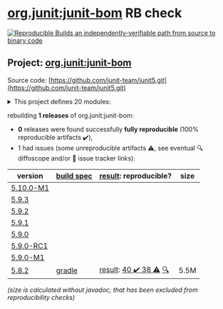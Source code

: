 [org.junit:junit-bom](https://central.sonatype.com/artifact/org.junit/junit-bom/5.8.2/versions) RB check
=======

[![Reproducible Builds](https://reproducible-builds.org/images/logos/rb.svg) an independently-verifiable path from source to binary code](https://reproducible-builds.org/)

## Project: [org.junit:junit-bom](https://central.sonatype.com/artifact/org.junit/junit-bom/5.8.2/versions)

Source code: [https://github.com/junit-team/junit5.git](https://github.com/junit-team/junit5.git)

<details><summary>This project defines 20 modules:</summary>

* [org.junit.jupiter:junit-jupiter](https://central.sonatype.com/artifact/org.junit.jupiter/junit-jupiter/5.8.2)
* [org.junit.jupiter:junit-jupiter-api](https://central.sonatype.com/artifact/org.junit.jupiter/junit-jupiter-api/5.8.2)
* [org.junit.jupiter:junit-jupiter-engine](https://central.sonatype.com/artifact/org.junit.jupiter/junit-jupiter-engine/5.8.2)
* [org.junit.jupiter:junit-jupiter-migrationsupport](https://central.sonatype.com/artifact/org.junit.jupiter/junit-jupiter-migrationsupport/5.8.2)
* [org.junit.jupiter:junit-jupiter-params](https://central.sonatype.com/artifact/org.junit.jupiter/junit-jupiter-params/5.8.2)
* [org.junit.platform:junit-platform-commons](https://central.sonatype.com/artifact/org.junit.platform/junit-platform-commons/5.8.2)
* [org.junit.platform:junit-platform-console](https://central.sonatype.com/artifact/org.junit.platform/junit-platform-console/5.8.2)
* [org.junit.platform:junit-platform-console-standalone](https://central.sonatype.com/artifact/org.junit.platform/junit-platform-console-standalone/5.8.2)
* [org.junit.platform:junit-platform-engine](https://central.sonatype.com/artifact/org.junit.platform/junit-platform-engine/5.8.2)
* [org.junit.platform:junit-platform-jfr](https://central.sonatype.com/artifact/org.junit.platform/junit-platform-jfr/5.8.2)
* [org.junit.platform:junit-platform-launcher](https://central.sonatype.com/artifact/org.junit.platform/junit-platform-launcher/5.8.2)
* [org.junit.platform:junit-platform-reporting](https://central.sonatype.com/artifact/org.junit.platform/junit-platform-reporting/5.8.2)
* [org.junit.platform:junit-platform-runner](https://central.sonatype.com/artifact/org.junit.platform/junit-platform-runner/5.8.2)
* [org.junit.platform:junit-platform-suite](https://central.sonatype.com/artifact/org.junit.platform/junit-platform-suite/5.8.2)
* [org.junit.platform:junit-platform-suite-api](https://central.sonatype.com/artifact/org.junit.platform/junit-platform-suite-api/5.8.2)
* [org.junit.platform:junit-platform-suite-commons](https://central.sonatype.com/artifact/org.junit.platform/junit-platform-suite-commons/5.8.2)
* [org.junit.platform:junit-platform-suite-engine](https://central.sonatype.com/artifact/org.junit.platform/junit-platform-suite-engine/5.8.2)
* [org.junit.platform:junit-platform-testkit](https://central.sonatype.com/artifact/org.junit.platform/junit-platform-testkit/5.8.2)
* [org.junit.vintage:junit-vintage-engine](https://central.sonatype.com/artifact/org.junit.vintage/junit-vintage-engine/5.8.2)
* [org.junit:junit-bom](https://central.sonatype.com/artifact/org.junit/junit-bom/5.8.2)
</details>

rebuilding **1 releases** of org.junit:junit-bom:
- **0** releases were found successfully **fully reproducible** (100% reproducible artifacts :heavy_check_mark:),
- 1 had issues (some unreproducible artifacts :warning:, see eventual :mag: diffoscope and/or :memo: issue tracker links):

| version | [build spec](/BUILDSPEC.md) | [result](https://reproducible-builds.org/docs/jvm/): reproducible? | size |
| -- | --------- | ------ | -- |
| [5.10.0-M1](https://central.sonatype.com/artifact/org.junit/junit-bom/5.10.0-M1/pom) | | | |
| [5.9.3](https://central.sonatype.com/artifact/org.junit/junit-bom/5.9.3/pom) | | | |
| [5.9.2](https://central.sonatype.com/artifact/org.junit/junit-bom/5.9.2/pom) | | | |
| [5.9.1](https://central.sonatype.com/artifact/org.junit/junit-bom/5.9.1/pom) | | | |
| [5.9.0](https://central.sonatype.com/artifact/org.junit/junit-bom/5.9.0/pom) | | | |
| [5.9.0-RC1](https://central.sonatype.com/artifact/org.junit/junit-bom/5.9.0-RC1/pom) | | | |
| [5.9.0-M1](https://central.sonatype.com/artifact/org.junit/junit-bom/5.9.0-M1/pom) | | | |
| [5.8.2](https://central.sonatype.com/artifact/org.junit/junit-bom/5.8.2/pom) | [gradle](junit5-5.8.2.buildspec) | [result](junit-bom-5.8.2.buildinfo): [40 :heavy_check_mark:  38 :warning:](junit-bom-5.8.2.buildcompare) [:mag:](junit-bom-5.8.2.diffoscope) | 5.5M |

<i>(size is calculated without javadoc, that has been excluded from reproducibility checks)</i>
